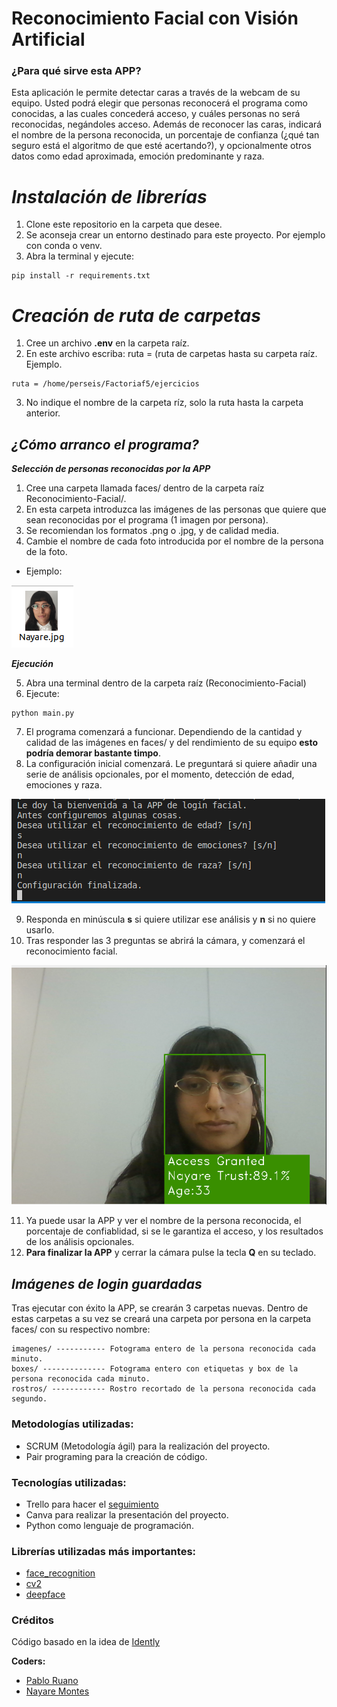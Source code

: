 # Reconocimiento Facial con Visión Artificial
### ¿Para qué sirve esta APP?
Esta aplicación le permite detectar caras a través de la webcam de su equipo. Usted podrá elegir que personas reconocerá el programa como conocidas, a las cuales concederá acceso, y cuáles personas no será reconocidas, negándoles acceso. Además de reconocer las caras, indicará el nombre de la persona reconocida, un porcentaje de confianza (¿qué tan seguro está el algoritmo de que esté acertando?), y opcionalmente otros datos como edad aproximada, emoción predominante y raza.
# ***Instalación de librerías***
1. Clone este repositorio en la carpeta que desee.
2. Se aconseja crear un entorno destinado para este proyecto. Por ejemplo con conda o venv.
3. Abra la terminal y ejecute:
```
pip install -r requirements.txt
```
# ***Creación de ruta de carpetas***
1. Cree un archivo **.env** en la carpeta raíz.
2. En este archivo escriba: ruta = (ruta de carpetas hasta su carpeta raíz. Ejemplo.
```
ruta = /home/perseis/Factoriaf5/ejercicios
```
3. No indique el nombre de la carpeta ríz, solo la ruta hasta la carpeta anterior.
## ***¿Cómo arranco el programa?***
***Selección de personas reconocidas por la APP***
1. Cree una carpeta llamada faces/ dentro de la carpeta raíz Reconocimiento-Facial/.
2. En esta carpeta introduzca las imágenes de las personas que quiere que sean reconocidas por el programa (1 imagen por persona).
3. Se recomiendan los formatos .png o .jpg, y de calidad media.
4. Cambie el nombre de cada foto introducida por el nombre de la persona de la foto. 
* Ejemplo:

 ![nombre_archivo](img/archivo.png)

***Ejecución***

5. Abra una terminal dentro de la carpeta raíz (Reconocimiento-Facial)
6. Ejecute:
```
python main.py
```
7. El programa comenzará a funcionar. Dependiendo de la cantidad y calidad de las imágenes en faces/ y del rendimiento de su equipo **esto podría demorar bastante timpo**.
8. La configuración inicial comenzará. Le preguntará si quiere añadir una serie de análisis opcionales, por el momento, detección de edad, emociones y raza.

![configuracion](img/config.png)

9. Responda en minúscula **s** si quiere utilizar ese análisis y **n** si no quiere usarlo.
10. Tras responder las 3 preguntas se abrirá la cámara, y comenzará el reconocimiento facial.

![demo](img/demo1.png)

11. Ya puede usar la APP y ver el nombre de la persona reconocida, el porcentaje de confiablidad, si se le garantiza el acceso, y los resultados de los análisis opcionales.
12. **Para finalizar la APP** y cerrar la cámara pulse la tecla **Q** en su teclado.
## ***Imágenes de login guardadas***
Tras ejecutar con éxito la APP, se crearán 3 carpetas nuevas. Dentro de estas carpetas a su vez se creará una carpeta por persona en la carpeta faces/ con su respectivo nombre:
```
imagenes/ ----------- Fotograma entero de la persona reconocida cada minuto.
boxes/ -------------- Fotograma entero con etiquetas y box de la persona reconocida cada minuto.
rostros/ ------------ Rostro recortado de la persona reconocida cada segundo.
```
### Metodologías utilizadas:
- SCRUM (Metodología ágil) para la realización del proyecto.
- Pair programing para la creación de código.
### Tecnologías utilizadas:
- Trello para hacer el [seguimiento](https://trello.com/b/yeRtRZHY/reconocimiento-facial)
- Canva para realizar la presentación del proyecto.
- Python como lenguaje de programación.
### Librerías utilizadas más importantes:
- [face_recognition](https://github.com/ageitgey/face_recognition)
- [cv2](https://opencv.org/)
- [deepface](https://github.com/serengil/deepface)
### Créditos
Código basado en la idea de [Idently](https://www.youtube.com/watch?v=tl2eEBFEHqM&t=19s&ab_channel=Indently)

**Coders:**
- [Pablo Ruano](https://www.linkedin.com/in/pablo-ruano-sainz/)
- [Nayare Montes](https://www.linkedin.com/in/nayare-montes-gavilan/)
